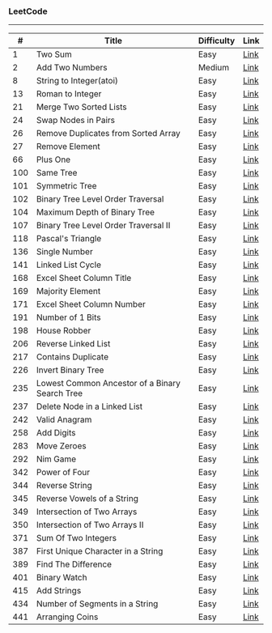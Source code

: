 ### LeetCode
***

|#|Title|Difficulty|Link|
|---|-----|----------|----|
|1|Two Sum|Easy|[Link](https://github.com/PatrickLin1993/LeetCode/tree/master/Algorithmn/Two%20Sum)|
|2|Add Two Numbers|Medium|[Link](https://github.com/PatrickLin1993/LeetCode/tree/master/Algorithmn/2%20-%20Add%20Two%20Numbers)|
|8|String to Integer(atoi)|Easy|[Link](https://github.com/PatrickLin1993/LeetCode/tree/master/Algorithmn/8%20-%20String%20to%20Integer(atoi))|
|13|Roman to Integer|Easy|[Link](https://github.com/PatrickLin1993/LeetCode/tree/master/Algorithmn/13%20-%20Roman%20to%20Integer)|
|21|Merge Two Sorted Lists|Easy|[Link](https://github.com/PatrickLin1993/LeetCode/tree/master/Algorithmn/21%20-%20Merge%20Two%20Sorted%20Lists)|
|24|Swap Nodes in Pairs|Easy|[Link](https://github.com/PatrickLin1993/LeetCode/tree/master/Algorithmn/24%20-%20Swap%20Nodes%20in%20Pairs)|
|26|Remove Duplicates from Sorted Array|Easy|[Link](https://github.com/PatrickLin1993/LeetCode/tree/master/Algorithmn/26%20-%20Remove%20Duplicates%20from%20Sorted%20Array)|
|27|Remove Element|Easy|[Link](https://github.com/PatrickLin1993/LeetCode/tree/master/Algorithmn/27%20-%20Remove%20Element)|
|66|Plus One|Easy|[Link](https://github.com/PatrickLin1993/LeetCode/tree/master/Algorithmn/66%20-%20Plus%20One)|
|100|Same Tree|Easy|[Link](https://github.com/PatrickLin1993/LeetCode/tree/master/Algorithmn/100%20-%20Same%20Tree)|
|101|Symmetric Tree|Easy|[Link](https://github.com/PatrickLin1993/LeetCode/tree/master/Algorithmn/101%20-%20Symmetric%20Tree)|
|102|Binary Tree Level Order Traversal|Easy|[Link](https://github.com/PatrickLin1993/LeetCode/tree/master/Algorithmn/102%20-%20Binary%20Tree%20Level%20Order%20Traversal)|
|104|Maximum Depth of Binary Tree|Easy|[Link](https://github.com/PatrickLin1993/LeetCode/tree/master/Algorithmn/104%20-%20Maximum%20Depth%20of%20Binary%20Tree)|
|107|Binary Tree Level Order Traversal II|Easy|[Link](https://github.com/PatrickLin1993/LeetCode/tree/master/Algorithmn/107%20-%20Binary%20Tree%20Level%20Order%20Traversal%20II)|
|118|Pascal's Triangle|Easy|[Link](https://github.com/PatrickLin1993/LeetCode/tree/master/Algorithmn/118%20-%20Pascal's%20Triangle)|
|136|Single Number|Easy|[Link](https://github.com/PatrickLin1993/LeetCode/tree/master/Algorithmn/136%20-%20Single%20Number)|
|141|Linked List Cycle|Easy|[Link](https://github.com/PatrickLin1993/LeetCode/tree/master/Algorithmn/141%20-%20Linked%20List%20Cycle)|
|168|Excel Sheet Column Title|Easy|[Link](https://github.com/PatrickLin1993/LeetCode/tree/master/Algorithmn/168%20-%20Excel%20Sheet%20Column%20Title)|
|169|Majority Element|Easy|[Link](https://github.com/PatrickLin1993/LeetCode/tree/master/Algorithmn/169%20-%20Majority%20Element)|
|171|Excel Sheet Column Number|Easy|[Link](https://github.com/PatrickLin1993/LeetCode/tree/master/Algorithmn/171%20-%20Excel%20Sheet%20Column%20Number)|
|191|Number of 1 Bits|Easy|[Link](https://github.com/PatrickLin1993/LeetCode/tree/master/Algorithmn/191%20-%20Number%20of%201%20Bits)|
|198|House Robber|Easy|[Link](https://github.com/PatrickLin1993/LeetCode/tree/master/Algorithmn/198%20-%20House%20Robber)|
|206|Reverse Linked List|Easy|[Link](https://github.com/PatrickLin1993/LeetCode/tree/master/Algorithmn/206%20-%20Reverse%20Linked%20List)|
|217|Contains Duplicate|Easy|[Link](https://github.com/PatrickLin1993/LeetCode/tree/master/Algorithmn/217%20-%20Contains%20Duplicate)|
|226|Invert Binary Tree|Easy|[Link](https://github.com/PatrickLin1993/LeetCode/tree/master/Algorithmn/226%20-%20Invert%20Binary%20Tree)|
|235|Lowest Common Ancestor of a Binary Search Tree|Easy|[Link](https://github.com/PatrickLin1993/LeetCode/tree/master/Algorithmn/Lowest%20Common%20Ancestor%20of%20a%20Binary%20Search%20Tree)|
|237|Delete Node in a Linked List|Easy|[Link](https://github.com/PatrickLin1993/LeetCode/tree/master/Algorithmn/237%20-%20Delete%20Node%20in%20a%20Linked%20List)|
|242|Valid Anagram|Easy|[Link](https://github.com/PatrickLin1993/LeetCode/tree/master/Algorithmn/242%20-%20Valid%20Anagram)|
|258|Add Digits|Easy|[Link](https://github.com/PatrickLin1993/LeetCode/tree/master/Algorithmn/258%20-%20Add%20Digits)|
|283|Move Zeroes|Easy|[Link](https://github.com/PatrickLin1993/LeetCode/tree/master/Algorithmn/283%20-%20Move%20Zeroes)|
|292|Nim Game|Easy|[Link](https://github.com/PatrickLin1993/LeetCode/tree/master/Algorithmn/292%20-%20Nim%20Game)|
|342|Power of Four|Easy|[Link](https://github.com/PatrickLin1993/LeetCode/tree/master/Algorithmn/342%20-%20Power%20of%20Four)|
|344|Reverse String|Easy|[Link](https://github.com/PatrickLin1993/LeetCode/tree/master/Algorithmn/344%20-%20Reverse%20String)|
|345|Reverse Vowels of a String|Easy|[Link](https://github.com/PatrickLin1993/LeetCode/tree/master/Algorithmn/345%20-%20Reverse%20Vowels%20of%20a%20String)|
|349|Intersection of Two Arrays|Easy|[Link](https://github.com/PatrickLin1993/LeetCode/tree/master/Algorithmn/349%20-%20Intersection%20of%20Two%20Arrays)|
|350|Intersection of Two Arrays II|Easy|[Link](https://github.com/PatrickLin1993/LeetCode/tree/master/Algorithmn/350%20-%20Intersection%20of%20Two%20Arrays%20II)|
|371|Sum Of Two Integers|Easy|[Link](https://github.com/PatrickLin1993/LeetCode/tree/master/Algorithmn/371%20-%20Sum%20Of%20Two%20Integers)|
|387|First Unique Character in a String|Easy|[Link](https://github.com/PatrickLin1993/LeetCode/tree/master/Algorithmn/387%20-%20First%20Unique%20Character%20in%20a%20String)|
|389|Find The Difference|Easy|[Link](https://github.com/PatrickLin1993/LeetCode/tree/master/Algorithmn/389%20-%20Find%20The%20Difference)|
|401|Binary Watch|Easy|[Link](https://github.com/PatrickLin1993/LeetCode/tree/master/Algorithmn/401%20-%20Binary%20Watch)|
|415|Add Strings|Easy|[Link](https://github.com/PatrickLin1993/LeetCode/tree/master/Algorithmn/415%20-%20Add%20Strings)|
|434|Number of Segments in a String|Easy|[Link](https://github.com/PatrickLin1993/LeetCode/tree/master/Algorithmn/434%20-%20Number%20of%20Segments%20in%20a%20String)|
|441|Arranging Coins|Easy|[Link](https://github.com/PatrickLin1993/LeetCode/tree/master/Algorithmn/441%20-%20Arranging%20Coins)|



